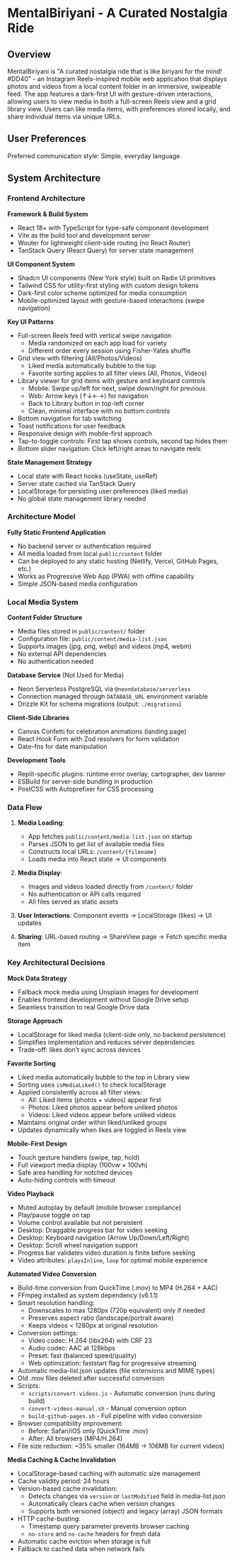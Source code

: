 # MentalBiriyani - A Curated Nostalgia Ride

## Overview

MentalBiriyani is "A curated nostalgia ride that is like biriyani for the mind! #DD40" - an Instagram Reels-inspired mobile web application that displays photos and videos from a local content folder in an immersive, swipeable feed. The app features a dark-first UI with gesture-driven interactions, allowing users to view media in both a full-screen Reels view and a grid library view. Users can like media items, with preferences stored locally, and share individual items via unique URLs.

## User Preferences

Preferred communication style: Simple, everyday language.

## System Architecture

### Frontend Architecture

**Framework & Build System**
- React 18+ with TypeScript for type-safe component development
- Vite as the build tool and development server
- Wouter for lightweight client-side routing (no React Router)
- TanStack Query (React Query) for server state management

**UI Component System**
- Shadcn UI components (New York style) built on Radix UI primitives
- Tailwind CSS for utility-first styling with custom design tokens
- Dark-first color scheme optimized for media consumption
- Mobile-optimized layout with gesture-based interactions (swipe navigation)

**Key UI Patterns**
- Full-screen Reels feed with vertical swipe navigation
  - Media randomized on each app load for variety
  - Different order every session using Fisher-Yates shuffle
- Grid view with filtering (All/Photos/Videos)
  - Liked media automatically bubble to the top
  - Favorite sorting applies to all filter views (All, Photos, Videos)
- Library viewer for grid items with gesture and keyboard controls
  - Mobile: Swipe up/left for next, swipe down/right for previous
  - Web: Arrow keys (↑↓←→) for navigation
  - Back to Library button in top-left corner
  - Clean, minimal interface with no bottom controls
- Bottom navigation for tab switching
- Toast notifications for user feedback
- Responsive design with mobile-first approach
- Tap-to-toggle controls: First tap shows controls, second tap hides them
- Bottom slider navigation: Click left/right areas to navigate reels

**State Management Strategy**
- Local state with React hooks (useState, useRef)
- Server state cached via TanStack Query
- LocalStorage for persisting user preferences (liked media)
- No global state management library needed

### Architecture Model

**Fully Static Frontend Application**
- No backend server or authentication required
- All media loaded from local `public/content` folder
- Can be deployed to any static hosting (Netlify, Vercel, GitHub Pages, etc.)
- Works as Progressive Web App (PWA) with offline capability
- Simple JSON-based media configuration

### Local Media System

**Content Folder Structure**
- Media files stored in `public/content/` folder
- Configuration file: `public/content/media-list.json`
- Supports images (jpg, png, webp) and videos (mp4, webm)
- No external API dependencies
- No authentication needed

**Database Service** (Not Used for Media)
- Neon Serverless PostgreSQL via `@neondatabase/serverless`
- Connection managed through `DATABASE_URL` environment variable
- Drizzle Kit for schema migrations (output: `./migrations`)

**Client-Side Libraries**
- Canvas Confetti for celebration animations (landing page)
- React Hook Form with Zod resolvers for form validation
- Date-fns for date manipulation

**Development Tools**
- Replit-specific plugins: runtime error overlay, cartographer, dev banner
- ESBuild for server-side bundling in production
- PostCSS with Autoprefixer for CSS processing

### Data Flow

1. **Media Loading**: 
   - App fetches `public/content/media-list.json` on startup
   - Parses JSON to get list of available media files
   - Constructs local URLs: `/content/{filename}`
   - Loads media into React state → UI components
   
2. **Media Display**:
   - Images and videos loaded directly from `/content/` folder
   - No authentication or API calls required
   - All files served as static assets
   
4. **User Interactions**: Component events → LocalStorage (likes) → UI updates

5. **Sharing**: URL-based routing → ShareView page → Fetch specific media item

### Key Architectural Decisions

**Mock Data Strategy**
- Fallback mock media using Unsplash images for development
- Enables frontend development without Google Drive setup
- Seamless transition to real Google Drive data

**Storage Approach**
- LocalStorage for liked media (client-side only, no backend persistence)
- Simplifies implementation and reduces server dependencies
- Trade-off: likes don't sync across devices

**Favorite Sorting**
- Liked media automatically bubble to the top in Library view
- Sorting uses `isMediaLiked()` to check localStorage
- Applied consistently across all filter views:
  - All: Liked items (photos + videos) appear first
  - Photos: Liked photos appear before unliked photos
  - Videos: Liked videos appear before unliked videos
- Maintains original order within liked/unliked groups
- Updates dynamically when likes are toggled in Reels view

**Mobile-First Design**
- Touch gesture handlers (swipe, tap, hold)
- Full viewport media display (100vw × 100vh)
- Safe area handling for notched devices
- Auto-hiding controls with timeout

**Video Playback**
- Muted autoplay by default (mobile browser compliance)
- Play/pause toggle on tap
- Volume control available but not persistent
- Desktop: Draggable progress bar for video seeking
- Desktop: Keyboard navigation (Arrow Up/Down/Left/Right)
- Desktop: Scroll wheel navigation support
- Progress bar validates video duration is finite before seeking
- Video attributes: `playsInline`, `loop` for optimal mobile experience

**Automated Video Conversion**
- Build-time conversion from QuickTime (.mov) to MP4 (H.264 + AAC)
- FFmpeg installed as system dependency (v6.1.1)
- Smart resolution handling:
  - Downscales to max 1280px (720p equivalent) only if needed
  - Preserves aspect ratio (landscape/portrait aware)
  - Keeps videos < 1280px at original resolution
- Conversion settings:
  - Video codec: H.264 (libx264) with CRF 23
  - Audio codec: AAC at 128kbps
  - Preset: fast (balanced speed/quality)
  - Web optimization: faststart flag for progressive streaming
- Automatic media-list.json updates (file extensions and MIME types)
- Old .mov files deleted after successful conversion
- Scripts:
  - `scripts/convert-videos.js` - Automatic conversion (runs during build)
  - `convert-videos-manual.sh` - Manual conversion option
  - `build-github-pages.sh` - Full pipeline with video conversion
- Browser compatibility improvement:
  - Before: Safari/iOS only (QuickTime .mov)
  - After: All browsers (MP4/H.264)
- File size reduction: ~35% smaller (164MB → 106MB for current videos)

**Media Caching & Cache Invalidation**
- LocalStorage-based caching with automatic size management
- Cache validity period: 24 hours
- Version-based cache invalidation:
  - Detects changes via `version` or `lastModified` field in media-list.json
  - Automatically clears cache when version changes
  - Supports both versioned (object) and legacy (array) JSON formats
- HTTP cache-busting:
  - Timestamp query parameter prevents browser caching
  - `no-store` and `no-cache` headers for fresh data
- Automatic cache eviction when storage is full
- Fallback to cached data when network fails